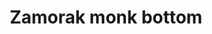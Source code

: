---
layout: item
title: Zamorak monk bottom
item-id: 1033
datatable: true
id: 1033
name: "Zamorak monk bottom"
members: false
lowalch: 12
highalch: 18
examine: "A robe worn by worshippers of Zamorak."
monsters:
  - id: 527
    name: "Monk of Zamorak"
    members: false
    combat_level: 22
    wiki_url: "https://oldschool.runescape.wiki/w/Monk_of_Zamorak#Level_22"
    drops:
      - quantity: "1"
        rarity: 0.05
        drop_requirements: null
  - id: 528
    name: "Monk of Zamorak"
    members: false
    combat_level: 17
    wiki_url: "https://oldschool.runescape.wiki/w/Monk_of_Zamorak#Level_17"
    drops:
      - quantity: "1"
        rarity: 0.05
        drop_requirements: null
  - id: 529
    name: "Monk of Zamorak"
    members: false
    combat_level: 45
    wiki_url: "https://oldschool.runescape.wiki/w/Monk_of_Zamorak#Level_45"
    drops:
      - quantity: "1"
        rarity: 0.05
        drop_requirements: null
  - id: 1025
    name: "Necromancer"
    members: true
    combat_level: 26
    wiki_url: "https://oldschool.runescape.wiki/w/Necromancer"
    drops:
      - quantity: "1"
        rarity: 0.03125
        drop_requirements: null
  - id: 2954
    name: "Zamorak wizard"
    members: true
    combat_level: 65
    wiki_url: "https://oldschool.runescape.wiki/w/Zamorak_wizard"
    drops:
      - quantity: "1"
        rarity: 0.03125
        drop_requirements: null
  - id: 3486
    name: "Monk of Zamorak"
    members: false
    combat_level: 30
    wiki_url: "https://oldschool.runescape.wiki/w/Monk_of_Zamorak#Level_30"
    drops:
      - quantity: "1"
        rarity: 0.05
        drop_requirements: null
  - id: 6607
    name: "Elder Chaos druid"
    members: true
    combat_level: 129
    wiki_url: "https://oldschool.runescape.wiki/w/Elder_Chaos_druid"
    drops:
      - quantity: "1"
        rarity: 0.0028188865398167725
        drop_requirements: null
  - id: 6619
    name: "Chaos Fanatic"
    members: true
    combat_level: 202
    wiki_url: "https://oldschool.runescape.wiki/w/Chaos_Fanatic"
    drops:
      - quantity: "1"
        rarity: 0.03125
        drop_requirements: null
  - id: 8698
    name: "Monk of Zamorak"
    members: false
    combat_level: 23
    wiki_url: "https://oldschool.runescape.wiki/w/Monk_of_Zamorak#Level_23"
    drops:
      - quantity: "1"
        rarity: 0.05
        drop_requirements: null
  - id: 8997
    name: "Disciple of Iban"
    members: true
    combat_level: 13
    wiki_url: "https://oldschool.runescape.wiki/w/Disciple_of_Iban"
    drops:
      - quantity: "1"
        rarity: 1
        drop_requirements: null
---